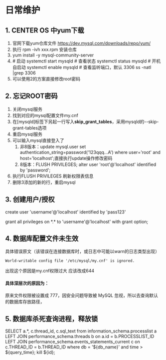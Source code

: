 # 日常维护

## 1. CENTER OS 中yum下载

1. 官网下载yum仓库文件 https://dev.mysql.com/downloads/repo/yum/
2. 执行 rpm -ivh xxx.rpm 安装仓库
3. yum install -y  mysql-community-server
4. \# 启动 systemctl start mysqld # 查看状态 systemctl status mysqld # 开机自启动 systemctl enable mysqld # 查看监听端口，默认 3306 ss -natl |grep 3306
5. 可以使用2的方案直接修改root密码

## 2. 忘记ROOT密码

1. 关闭mysql服务
2. 找到对应的mysql配置文件my.cnf
3. 在[mysqld]标签下另起一行写入**skip_grant_tables**，采用mysqld的--skip-grant-tables选项
4. 重启mysql服务
5. 可以输入mysql直接登入了
   1. 非8版本：update mysql.user set authentication_string=password('123qqq...A')  where user='root' and host='localhost';直接执行update操作修改密码
   2. 8版本：FLUSH PRIVILEGES; alter user 'root'@'localhost' identified by 'password';
6. 执行FLUSH PRIVILEGES 刷新权限表信息
7. 删除3添加的新的行，重启mysql

## 3. 创建用户/授权

create user 'username'@'localhost' identified by 'pass123'

grant all privileges on \*.\* to 'username'@'localhost' with grant option;



## 4. 数据库配置文件未生效

具体错误原文（该错误在连接数据库时，或日志中可能以warn的日志类型出现）

```shell
World-writable config file '/etc/mysql/my.cnf' is ignored.
```

出现这个原因是my.cnf权限过大 应该改成644

#### 具体深层次的原因为：

原来文件权限被设置成 777，因安全问题导致被 MySQL 忽视，所以去查询默认的数据库存放路径，



## 5. 数据库杀死查询进程，释放锁

SELECT a.*, c.thread_id, c.sql_text from information_schema.processlist a
LEFT JOIN performance_schema.threads b on a.id = b.PROCESSLIST_ID
LEFT JOIN performance_schema.events_statements_current c on c.THREAD_ID = b.THREAD_ID where db = '${db_name}' and time > ${query_time};
kill ${id};